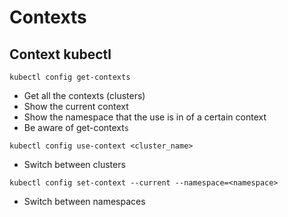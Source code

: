 # Contexts

## Context kubectl
```
kubectl config get-contexts
```
- Get all the contexts (clusters)
- Show the current context
- Show the namespace that the use is in of a certain context
- Be aware of get-context`s`

```
kubectl config use-context <cluster_name>
```
- Switch between clusters

```
kubectl config set-context --current --namespace=<namespace>
```
- Switch between namespaces
